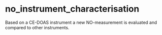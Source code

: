 # no_instrument_characterisation
Based on a CE-DOAS instrument a new NO-measurement is evaluated and compared to other instruments.
